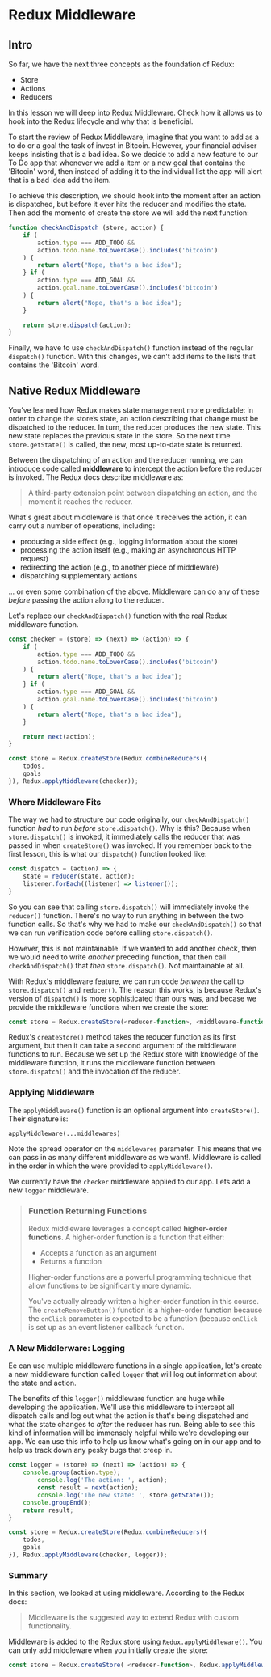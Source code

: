 Redux Middleware
================

Intro
-----

So far, we have the next three concepts as the foundation of Redux:

- Store
- Actions
- Reducers

In this lesson we will deep into Redux Middleware. Check how it allows us to hook into the Redux lifecycle and why that is beneficial.

To start the review of Redux Middleware, imagine that you want to add as a to do or a goal the task of invest in Bitcoin. However, your financial adviser keeps insisting that is a bad idea. So we decide to add a new feature to our To Do app that whenever we add a item or a new goal that contains the 'Bitcoin' word, then instead of adding it to the individual list the app will alert that is a bad idea add the item.

To achieve this description, we should hook into the moment after an action is dispatched, but before it ever hits the reducer and modifies the state. Then add the momento of create the store we will add the next function:

```js
function checkAndDispatch (store, action) {
    if (
        action.type === ADD_TODO &&
        action.todo.name.toLowerCase().includes('bitcoin')
    ) {
        return alert("Nope, that's a bad idea");
    } if (
        action.type === ADD_GOAL &&
        action.goal.name.toLowerCase().includes('bitcoin')
    ) {
        return alert("Nope, that's a bad idea");
    }

    return store.dispatch(action);
}
```

Finally, we have to use `checkAndDispatch()` function instead of the regular `dispatch()` function. With this changes, we can't add items to the lists that contains the 'Bitcoin' word.

Native Redux Middleware
-----------------------

You’ve learned how Redux makes state management more predictable: in order to change the store’s state, an action describing that change must be dispatched to the reducer. In turn, the reducer produces the new state. This new state replaces the previous state in the store. So the next time `store.getState()` is called, the new, most up-to-date state is returned.

Between the dispatching of an action and the reducer running, we can introduce code called **middleware** to intercept the action before the reducer is invoked. The Redux docs describe middleware as:

> A third-party extension point between dispatching an action, and the moment it reaches the reducer.

What's great about middleware is that once it receives the action, it can carry out a number of operations, including:

- producing a side effect (e.g., logging information about the store)
- processing the action itself (e.g., making an asynchronous HTTP request)
- redirecting the action (e.g., to another piece of middleware)
- dispatching supplementary actions

... or even some combination of the above. Middleware can do any of these _before_ passing the action along to the reducer.

Let's replace our `checkAndDispatch()` function with the real Redux middleware function.

```js
const checker = (store) => (next) => (action) => {
    if (
        action.type === ADD_TODO &&
        action.todo.name.toLowerCase().includes('bitcoin')
    ) {
        return alert("Nope, that's a bad idea");
    } if (
        action.type === ADD_GOAL &&
        action.goal.name.toLowerCase().includes('bitcoin')
    ) {
        return alert("Nope, that's a bad idea");
    }

    return next(action);
}

const store = Redux.createStore(Redux.combineReducers({
    todos,
    goals
}), Redux.applyMiddleware(checker));
```

### Where Middleware Fits
The way we had to structure our code originally, our `checkAndDispatch()` function _had_ to run _before_ `store.dispatch()`. Why is this? Because when `store.dispatch()` is invoked, it immediately calls the reducer that was passed in when `createStore()` was invoked. If you remember back to the first lesson, this is what our `dispatch()` function looked like:

```js
const dispatch = (action) => {
    state = reducer(state, action);
    listener.forEach((listener) => listener());
}
```

So you can see that calling `store.dispatch()` will immediately invoke the `reducer()` function. There's no way to run anything in between the two function calls. So that's why we had to make our `checkAndDispatch()` so that we can run verification code before calling `store.dispatch()`.

However, this is not maintainable. If we wanted to add another check, then we would need to write _another_ preceding function, that then call `checkAndDispatch()` that _then_ `store.dispatch()`. Not maintainable at all.

With Redux's middleware feature, we can run code _between_ the call to `store.dispatch()` and `reducer()`. The reason this works, is because Redux's version of `dispatch()` is more sophisticated than ours was, and becase we provide the middleware functions when we create the store:

```js
const store = Redux.createStore(<reducer-function>, <middleware-function>)
```

Redux's `createStore()` method takes the reducer function as its first argument, but then it can take a second argument of the middleware functions to run. Because we set up the Redux store with knowledge of the middleware function, it runs the middleware function between `store.dispatch()` and the invocation of the reducer.

### Applying Middleware
The `applyMiddleware()` function is an optional argument into `createStore()`. Their signature is:

    applyMiddleware(...middlewares)

Note the spread operator on the `middlewares` parameter. This means that we can pass in as many different middleware as we want!. Middleware is called in the order in which the were provided to `applyMiddleware()`.

We currently have the `checker` middleware applied to our app. Lets add a new `logger` middleware.

> ### Function Returning Functions
> Redux middleware leverages a concept called **higher-order functions**. A higher-order function is a function that either:
> - Accepts a function as an argument
> - Returns a function
>
> Higher-order functions are a powerful programming technique that allow functions to be significantly more dynamic.
>
> You've actually already written a higher-order function in this course. The `createRemoveButton()` function is a higher-order function because the `onClick` parameter is expected to be a function (because `onClick` is set up as an event listener callback function.

### A New Middlerware: Logging

Ee can use multiple middleware functions in a single application, let's create a new middleware function called `logger` that will log out information about the state and action.

The benefits of this `logger()` middleware function are huge while developing the application. We'll use this middleware to intercept all dispatch calls and log out what the action is that's being dispatched and what the state changes to _after_ the reducer has run. Being able to see this kind of information will be immensely helpful while we're developing our app. We can use this info to help us know what's going on in our app and to help us track down any pesky bugs that creep in.

```js
const logger = (store) => (next) => (action) => {
    console.group(action.type);
        console.log('The action: ', action);
        const result = next(action);
        console.log('The new state: ', store.getState());
    console.groupEnd();
    return result;
}

const store = Redux.createStore(Redux.combineReducers({
    todos,
    goals
}), Redux.applyMiddleware(checker, logger));
```

### Summary

In this section, we looked at using middleware. According to the Redux docs:

> Middleware is the suggested way to extend Redux with custom functionality.

Middleware is added to the Redux store using `Redux.applyMiddleware()`. You can only add middleware when you initially create the store:

```js
const store = Redux.createStore( <reducer-function>, Redux.applyMiddleware(<middleware-functions>) )
```
